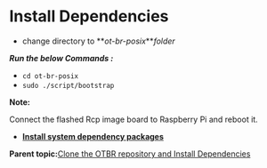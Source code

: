 # Install Dependencies

-   change directory to **_ot-br-posix_***folder*

**_Run the below Commands :_**

-   `cd ot-br-posix`
-   `sudo ./script/bootstrap`

**Note:**

Connect the flashed Rcp image board to Raspberry Pi and reboot it.

-   **[Install system dependency packages](GUID-CF443605-AF66-4D96-AE62-A16291136E55.md)**  


**Parent topic:**[Clone the OTBR repository and Install Dependencies](GUID-593B1103-081D-49F6-882C-81B7AD002323.md)

